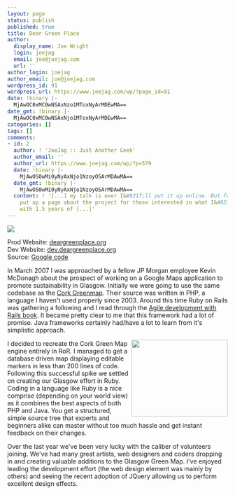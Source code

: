 ```yaml
---
layout: page
status: publish
published: true
title: Dear Green Place
author:
  display_name: Joe Wright
  login: joejag
  email: joe@joejag.com
  url: ''
author_login: joejag
author_email: joe@joejag.com
wordpress_id: 91
wordpress_url: https://www.joejag.com/wp/?page_id=91
date: !binary |-
  MjAwOC0xMC0wNSAxNzo1MToxNyArMDEwMA==
date_gmt: !binary |-
  MjAwOC0xMC0wNSAxNjo1MToxNyArMDEwMA==
categories: []
tags: []
comments:
- id: 2
  author: ! 'JoeJag :: Just Another Geek'
  author_email: ''
  author_url: https://www.joejag.com/wp/?p=579
  date: !binary |-
    MjAwOS0wMi0yNyAxNjo1NzoyOSArMDAwMA==
  date_gmt: !binary |-
    MjAwOS0wMi0yNyAxNjo1NzoyOSArMDAwMA==
  content: ! '[...] my talk is over I&#8217;ll put it up online. But for now I&#8217;ve
    put up a page about the project for those interested in what I&#8217;ve been doing
    with 1.5 years of [...]'
---
```

<p><img src="/i/port/greenmap_2.png"/></p>
<p>Prod Website: <a href="http://deargreenplace.org">deargreenplace.org</a><br />
Dev Website: <a href="http://dev.deargreenplace.org">dev.deargreenplace.org</a><br />
Source: <a href="http://code.google.com/p/glasgow-green-map/">Google code</a></p>
<p>In March 2007 I was approached by a fellow JP Morgan employee Kevin McDonagh about the prospect of working on a Google Maps application to promote sustainability in Glasgow.  Initially we were going to use the same codebase as the <a href="http://www.corkgreenmap.org/">Cork Greenmap</a>.  Their source was written in PHP, a language I haven't used properly since 2003.  Around this time Ruby on Rails was gathering a following and I read through the <a href="http://www.amazon.co.uk/Agile-Development-Rails-Pragmatic-Programmers/dp/0977616630/ref=sr_1_1?ie=UTF8&s=books&qid=1223218603&sr=8-1">Agile development with Rails book</a>.  It became pretty clear to me that this framework had a lot of promise.  Java frameworks certainly had/have a lot to learn from it's simplistic approach.</p>
<p><img src="/i/port/greenmap_1.png" style="float: right" width="220" height="175" /></p>
<p>I decided to recreate the Cork Green Map engine entirely in RoR.  I managed to get a database driven map displaying editable markers in less than 200 lines of code.  Following this successful spike we settled on creating our Glasgow effort in Ruby.  Coding in a language like Ruby is a nice comprise (depending on your world view) as it combines the best aspects of both PHP and Java.  You get a structured, simple source tree that experts and beginners alike can master without too much hassle and get instant feedback on their changes.</p>
<p>Over the last year we've been very lucky with the caliber of volunteers joining.  We've had many great artists, web designers and coders dropping in and creating valuable additions to the Glasgow Green Map.  I've enjoyed leading the development effort (the web design element was mainly by others) and seeing the recent adoption of JQuery allowing us to perform excellent design effects.</p>

